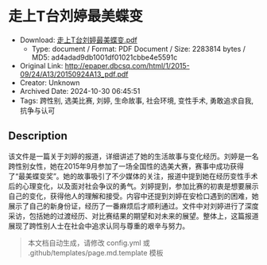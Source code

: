 # 走上T台刘婷最美蝶变

- Download: [走上T台刘婷最美蝶变.pdf](走上T台刘婷最美蝶变.pdf)
    - Type: document / Format: PDF Document / Size: 2283814 bytes / MD5: ad4adad9db1001df01021cbbe4e5591c
- Original Link: http://epaper.dbcsq.com/html/1/2015-09/24/A13/20150924A13_pdf.pdf
- Creator: Unknown
- Archived Date: 2024-10-30 06:45:51
- Tags: 跨性别, 选美比赛, 刘婷, 生命故事, 社会环境, 变性手术, 勇敢追求自我, 抗争与认可

## Description

该文件是一篇关于刘婷的报道，详细讲述了她的生活故事与变化经历。刘婷是一名跨性别女性，她在2015年9月参加了一场全国性的选美大赛，赛事中成功获得了“最美蝶变奖”。她的故事吸引了不少媒体的关注，报道中提到她在经历变性手术后的心理变化，以及面对社会争议的勇气。刘婷提到，参加比赛的初衷是想要展示自己的变化，获得他人的理解和接受。内容中还提到刘婷在安检口遇到的困难，她展示了自己的新身份证，经历了一番麻烦后才顺利通过。文件中对刘婷进行了深度采访，包括她的过渡经历、对比赛结果的期望和对未来的展望。整体上，这篇报道展现了跨性别人士在社会中追求认同与尊重的艰辛与努力。

> 本文档自动生成，请修改 config.yml 或 .github/templates/page.md.template 模板
